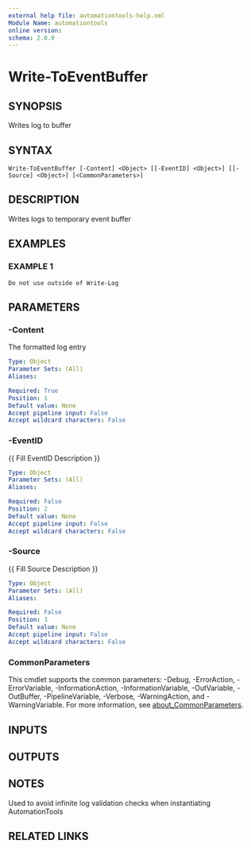 ```yaml
---
external help file: automationtools-help.xml
Module Name: automationtools
online version:
schema: 2.0.0
---
```


# Write-ToEventBuffer

## SYNOPSIS
Writes log to buffer

## SYNTAX

```
Write-ToEventBuffer [-Content] <Object> [[-EventID] <Object>] [[-Source] <Object>] [<CommonParameters>]
```

## DESCRIPTION
Writes logs to temporary event buffer

## EXAMPLES

### EXAMPLE 1
```
Do not use outside of Write-Log
```

## PARAMETERS

### -Content
The formatted log entry

```yaml
Type: Object
Parameter Sets: (All)
Aliases:

Required: True
Position: 1
Default value: None
Accept pipeline input: False
Accept wildcard characters: False
```

### -EventID
{{ Fill EventID Description }}

```yaml
Type: Object
Parameter Sets: (All)
Aliases:

Required: False
Position: 2
Default value: None
Accept pipeline input: False
Accept wildcard characters: False
```

### -Source
{{ Fill Source Description }}

```yaml
Type: Object
Parameter Sets: (All)
Aliases:

Required: False
Position: 3
Default value: None
Accept pipeline input: False
Accept wildcard characters: False
```

### CommonParameters
This cmdlet supports the common parameters: -Debug, -ErrorAction, -ErrorVariable, -InformationAction, -InformationVariable, -OutVariable, -OutBuffer, -PipelineVariable, -Verbose, -WarningAction, and -WarningVariable. For more information, see [about_CommonParameters](http://go.microsoft.com/fwlink/?LinkID=113216).

## INPUTS

## OUTPUTS

## NOTES
Used to avoid infinite log validation checks when instantiating AutomationTools

## RELATED LINKS
